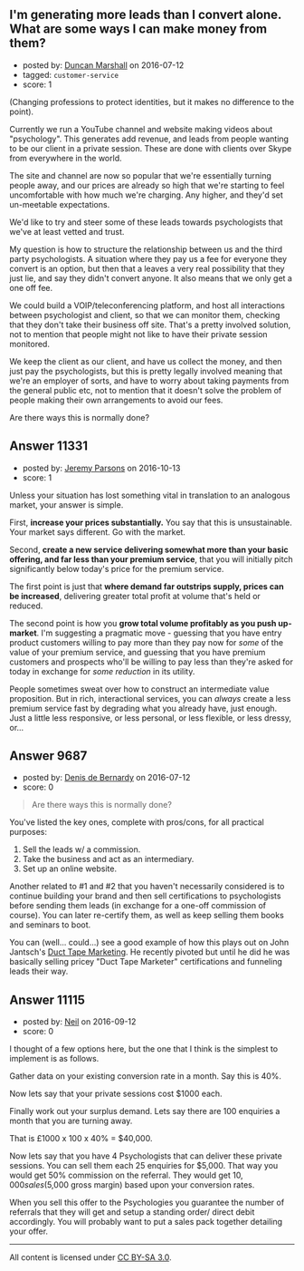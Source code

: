 ## I'm generating more leads than I convert alone. What are some ways I can make money from them?

- posted by: [Duncan Marshall](https://stackexchange.com/users/1371697/duncan-marshall) on 2016-07-12
- tagged: `customer-service`
- score: 1

(Changing professions to protect identities, but it makes no difference to the point).

Currently we run a YouTube channel and website making videos about "psychology".  This generates add revenue, and leads from people wanting to be our client in a private session.  These are done with clients over Skype from everywhere in the world.

The site and channel are now so popular that we're essentially turning people away, and our prices are already so high that we're starting to feel uncomfortable with how much we're charging.  Any higher, and they'd set un-meetable expectations.

We'd like to try and steer some of these leads towards psychologists that we've at least vetted and trust.

My question is how to structure the relationship between us and the third party psychologists.  A situation where they pay us a fee for everyone they convert is an option, but then that a leaves a very real possibility that they just lie, and say they didn't convert anyone.  It also means that we only get a one off fee.

We could build a VOIP/teleconferencing platform, and host all interactions between psychologist and client, so that we can monitor them, checking that they don't take their business off site.  That's a pretty involved solution, not to mention that people might not like to have their private session monitored.

We keep the client as our client, and have us collect the money, and then just pay the psychologists, but this is pretty legally involved meaning that we're an employer of sorts, and have to worry about taking payments from the general public etc, not to mention that it doesn't solve the problem of people making their own arrangements to avoid our fees.

Are there ways this is normally done?


## Answer 11331

- posted by: [Jeremy Parsons](https://stackexchange.com/users/497810/jeremy-parsons) on 2016-10-13
- score: 1

Unless your situation has lost something vital in translation to an analogous market, your answer is simple.

First, **increase your prices substantially.** You say that this is unsustainable. Your market says different. Go with the market. 

Second, **create a new service delivering somewhat more than your basic offering, and far less than your premium service**, that you will initially pitch significantly below today's price for the premium service.

The first point is just that **where demand far outstrips supply, prices can be increased**, delivering greater total profit at volume that's held or reduced.

The second point is how you **grow total volume profitably as you push up-market**. I'm suggesting a pragmatic move - guessing that you have entry product customers willing to pay more than they pay now for *some* of the value of your premium service, and guessing that you have premium customers and prospects who'll be willing to pay less than they're asked for today in exchange for *some reduction* in its utility.

People sometimes sweat over how to construct an intermediate value proposition. But in rich, interactional services, you can *always* create a less premium service fast by degrading what you already have, just enough. Just a little less responsive, or less personal, or less flexible, or less dressy, or...


## Answer 9687

- posted by: [Denis de Bernardy](https://stackexchange.com/users/182468/denis-de-bernardy) on 2016-07-12
- score: 0

> Are there ways this is normally done?

You've listed the key ones, complete with pros/cons, for all practical purposes:

1. Sell the leads w/ a commission.
2. Take the business and act as an intermediary.
3. Set up an online website.

Another related to #1 and #2 that you haven't necessarily considered is to continue building your brand and then sell certifications to psychologists before sending them leads (in exchange for a one-off commission of course). You can later re-certify them, as well as keep selling them books and seminars to boot.

You can (well... could...) see a good example of how this plays out on John Jantsch's [Duct Tape Marketing](https://www.ducttapemarketing.com). He recently pivoted but until he did he was basically selling pricey "Duct Tape Marketer" certifications and funneling leads their way.


## Answer 11115

- posted by: [Neil](https://stackexchange.com/users/2711480/neil) on 2016-09-12
- score: 0

I thought of a few options here, but the one that I think is the simplest to implement is as follows.

Gather data on your existing conversion rate in a month. Say this is 40%.

Now lets say that your private sessions cost $1000 each. 

Finally work out your surplus demand. Lets say there are 100 enquiries a month that you are turning away.

That is £1000 x 100 x 40% = $40,000.

Now lets say that you have 4 Psychologists that can deliver these private sessions. You can sell them each 25 enquiries for $5,000. That way you would get 50% commission on the referral. They would get $10,000 sales ($5,000 gross margin) based upon your conversion rates.

When you sell this offer to the Psychologies you guarantee the number of referrals that they will get and setup a standing order/ direct debit accordingly. You will probably want to put a sales pack together detailing your offer.






---

All content is licensed under [CC BY-SA 3.0](https://creativecommons.org/licenses/by-sa/3.0/).
